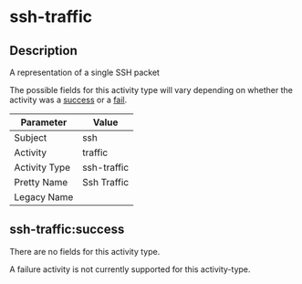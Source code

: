 ssh-traffic
===========

Description
-----------
A representation of a single SSH packet

The possible fields for this activity type will vary depending on whether the activity was a [success](#ssh-trafficsuccess) or a [fail](#ssh-trafficfail).

| Parameter     | Value       |
| ------------- | ----------- |
| Subject       | ssh         |
| Activity      | traffic     |
| Activity Type | ssh-traffic |
| Pretty Name   | Ssh Traffic |
| Legacy Name   |             |

ssh-traffic:success
-------------------

There are no fields for this activity type.


A failure activity is not currently supported for this activity-type.